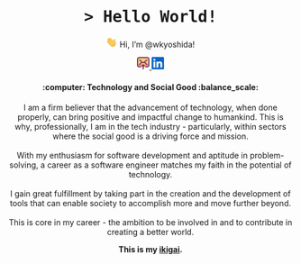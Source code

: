<div align="center">
  <h1>
    <samp>&gt; Hello World!</samp>
  </h1>

  <p>
    <img src="assets/hi.gif" width="20"/>
    Hi, I’m @wkyoshida!
  </p>
</div>

<div align="center">
  <a target="_blank" href="mailto:wkyoshida.dev@gmail.com" title="Email">
    <img width="22" src="assets/email-send.svg">
  </a>

  <a target="_blank" href="https://www.linkedin.com/in/wkyoshida" title="LinkedIn">
    <img width="22" src="assets/linkedin.svg">
  </a>
</div>

<h4 align="center">
  :computer: Technology and Social Good :balance_scale:
</h4>

<p align="center">
I am a firm believer that the advancement of technology, when done properly, can bring positive and impactful change to humankind. This is why, professionally, I am in the tech industry - particularly, within sectors where the social good is a driving force and mission.
<br><br>
With my enthusiasm for software development and aptitude in problem-solving, a career as a software engineer matches my faith in the potential of technology.
<br><br>
I gain great fulfillment by taking part in the creation and the development of tools that can enable society to accomplish more and move further beyond.
<br><br>
This is core in my career - the ambition to be involved in and to contribute in creating a better world.
</p>

<p align="center">
  <b>
    This is my <a target="_blank" href="https://en.wikipedia.org/wiki/Ikigai">ikigai</a>.
  </b>
</p>
